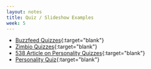 ```yaml
---
layout: notes
title: Quiz / Slideshow Examples
week: 5
---
```


- [Buzzfeed Quizzes](https://www.buzzfeed.com/quizzes){:target="blank"}
- [Zimbio Quizzes](http://www.zimbio.com/quiz){:target="blank"}
- [538 Article on Personality Quizzes](https://fivethirtyeight.com/features/most-personality-quizzes-are-junk-science-i-found-one-that-isnt/){:target="blank"}
- [Personality Quiz](https://www.16personalities.com/){:target="blank"}